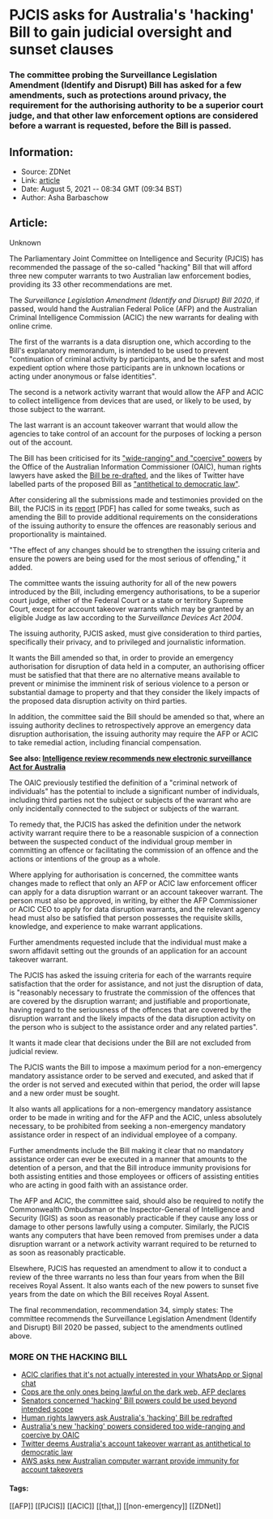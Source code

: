 # PJCIS asks for Australia's 'hacking' Bill to gain judicial oversight and sunset clauses
### The committee probing the Surveillance Legislation Amendment (Identify and Disrupt) Bill has asked for a few amendments, such as protections around privacy, the requirement for the authorising authority to be a superior court judge, and that other law enforcement options are considered before a warrant is requested, before the Bill is passed.

## Information:
+ Source: ZDNet
+ Link: [article](https://www.zdnet.com/article/pjcis-asks-for-australias-hacking-bill-to-gain-judicial-oversight-and-sunset-clauses/)
+ Date: August 5, 2021 -- 08:34 GMT (09:34 BST)
+ Author: Asha Barbaschow


## Article:
Unknown

The Parliamentary Joint Committee on Intelligence and Security (PJCIS) has recommended the passage of the so-called "hacking" Bill that will afford three new computer warrants to two Australian law enforcement bodies, providing its 33 other recommendations are met.

The *Surveillance Legislation Amendment (Identify and Disrupt) Bill 2020*, if passed, would hand the Australian Federal Police (AFP) and the Australian Criminal Intelligence Commission (ACIC) the new warrants for dealing with online crime.

The first of the warrants is a data disruption one, which according to the Bill's explanatory memorandum, is intended to be used to prevent "continuation of criminal activity by participants, and be the safest and most expedient option where those participants are in unknown locations or acting under anonymous or false identities".

The second is a network activity warrant that would allow the AFP and ACIC to collect intelligence from devices that are used, or likely to be used, by those subject to the warrant.

The last warrant is an account takeover warrant that would allow the agencies to take control of an account for the purposes of locking a person out of the account.

The Bill has been criticised for its ["wide-ranging" and "coercive" powers](https://www.zdnet.com/article/australias-new-hacking-powers-considered-too-wide-ranging-and-coercive-by-oaic/) by the Office of the Australian Information Commissioner (OAIC), human rights lawyers have asked the [Bill be re-drafted](https://www.zdnet.com/article/human-rights-lawyers-ask-australias-hacking-bill-be-redrafted/), and the likes of Twitter have labelled parts of the proposed Bill as ["antithetical to democratic law"](https://www.zdnet.com/article/twitter-deems-australias-account-takeover-warrant-as-antithetical-to-democratic-law/).

After considering all the submissions made and testimonies provided on the Bill, the PJCIS in its [report](https://parlinfo.aph.gov.au/parlInfo/download/committees/reportjnt/024617/toc_pdf/AdvisoryreportontheSurveillanceLegislationAmendment(IdentifyandDisrupt)Bill2020.pdf;fileType=application%2Fpdf) [PDF] has called for some tweaks, such as amending the Bill to provide additional requirements on the considerations of the issuing authority to ensure the offences are reasonably serious and proportionality is maintained. 






"The effect of any changes should be to strengthen the issuing criteria and ensure the powers are being used for the most serious of offending," it added.

The committee wants the issuing authority for all of the new powers introduced by the Bill, including emergency authorisations, to be a superior court judge, either of the Federal Court or a state or territory Supreme Court, except for account takeover warrants which may be granted by an eligible Judge as law according to the *Surveillance Devices Act 2004*.

The issuing authority, PJCIS asked, must give consideration to third parties, specifically their privacy, and to privileged and journalistic information.

It wants the Bill amended so that, in order to provide an emergency authorisation for disruption of data held in a computer, an authorising officer must be satisfied that that there are no alternative means available to prevent or minimise the imminent risk of serious violence to a person or substantial damage to property and that they consider the likely impacts of the proposed data disruption activity on third parties.

In addition, the committee said the Bill should be amended so that, where an issuing authority declines to retrospectively approve an emergency data disruption authorisation, the issuing authority may require the AFP or ACIC to take remedial action, including financial compensation.

**See also: [Intelligence review recommends new electronic surveillance Act for Australia](https://www.zdnet.com/article/intelligence-review-recommends-new-electronic-surveillance-act-for-australia/)**

The OAIC previously testified the definition of a "criminal network of individuals" has the potential to include a significant number of individuals, including third parties not the subject or subjects of the warrant who are only incidentally connected to the subject or subjects of the warrant.

To remedy that, the PJCIS has asked the definition under the network activity warrant require there to be a reasonable suspicion of a connection between the suspected conduct of the individual group member in committing an offence or facilitating the commission of an offence and the actions or intentions of the group as a whole.

Where applying for authorisation is concerned, the committee wants changes made to reflect that only an AFP or ACIC law enforcement officer can apply for a data disruption warrant or an account takeover warrant. The person must also be approved, in writing, by either the AFP Commissioner or ACIC CEO to apply for data disruption warrants, and the relevant agency head must also be satisfied that person possesses the requisite skills, knowledge, and experience to make warrant applications.

Further amendments requested include that the individual must make a sworn affidavit setting out the grounds of an application for an account takeover warrant.

The PJCIS has asked the issuing criteria for each of the warrants require satisfaction that the order for assistance, and not just the disruption of data, is "reasonably necessary to frustrate the commission of the offences that are covered by the disruption warrant; and justifiable and proportionate, having regard to the seriousness of the offences that are covered by the disruption warrant and the likely impacts of the data disruption activity on the person who is subject to the assistance order and any related parties".

It wants it made clear that decisions under the Bill are not excluded from judicial review.

The PJCIS wants the Bill to impose a maximum period for a non-emergency mandatory assistance order to be served and executed, and asked that if the order is not served and executed within that period, the order will lapse and a new order must be sought.

It also wants all applications for a non-emergency mandatory assistance order to be made in writing and for the AFP and the ACIC, unless absolutely necessary, to be prohibited from seeking a non-emergency mandatory assistance order in respect of an individual employee of a company.

Further amendments include the Bill making it clear that no mandatory assistance order can ever be executed in a manner that amounts to the detention of a person, and that the Bill introduce immunity provisions for both assisting entities and those employees or officers of assisting entities who are acting in good faith with an assistance order.

The AFP and ACIC, the committee said, should also be required to notify the Commonwealth Ombudsman or the Inspector-General of Intelligence and Security (IGIS) as soon as reasonably practicable if they cause any loss or damage to other persons lawfully using a computer. Similarly, the PJCIS wants any computers that have been removed from premises under a data disruption warrant or a network activity warrant required to be returned to as soon as reasonably practicable.

Elsewhere, PJCIS has requested an amendment to allow it to conduct a review of the three warrants no less than four years from when the Bill receives Royal Assent. It also wants each of the new powers to sunset five years from the date on which the Bill receives Royal Assent.

The final recommendation, recommendation 34, simply states: The committee recommends the Surveillance Legislation Amendment (Identify and Disrupt) Bill 2020 be passed, subject to the amendments outlined above.

### MORE ON THE HACKING BILL

* [ACIC clarifies that it's not actually interested in your WhatsApp or Signal chat](https://www.zdnet.com/article/acic-clarifies-that-its-not-actually-interested-in-your-whatsapp-or-signal-chat/)
* [Cops are the only ones being lawful on the dark web, AFP declares](https://www.zdnet.com/article/cops-are-the-only-ones-being-lawful-on-the-dark-web-afp-declares/)
* [Senators concerned 'hacking' Bill powers could be used beyond intended scope](https://www.zdnet.com/article/senators-concerned-hacking-bill-powers-could-be-used-beyond-intended-scope/)
* [Human rights lawyers ask Australia's 'hacking' Bill be redrafted](https://www.zdnet.com/article/human-rights-lawyers-ask-australias-hacking-bill-be-redrafted/)
* [Australia's new 'hacking' powers considered too wide-ranging and coercive by OAIC](https://www.zdnet.com/article/australias-new-hacking-powers-considered-too-wide-ranging-and-coercive-by-oaic/)
* [Twitter deems Australia's account takeover warrant as antithetical to democratic law](https://www.zdnet.com/article/twitter-deems-australias-account-takeover-warrant-as-antithetical-to-democratic-law/)
* [AWS asks new Australian computer warrant provide immunity for account takeovers](https://www.zdnet.com/article/aws-asks-new-australian-computer-warrant-provide-immunity-for-account-takeovers/)





#### Tags:
[[AFP]] [[PJCIS]] [[ACIC]] [[that,]] [[non-emergency]] [[ZDNet]]
